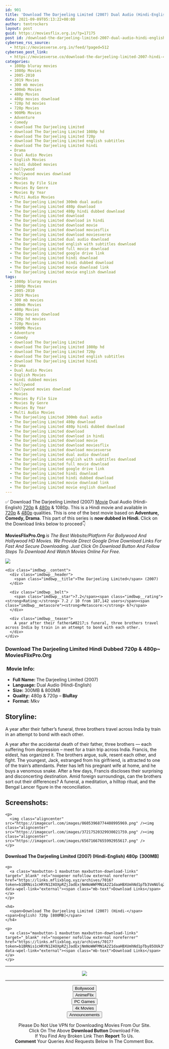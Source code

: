 ```yaml
---
id: 901
title: 'Download The Darjeeling Limited (2007) Dual Audio (Hindi-English) 480p [300MB] || 720p [800MB]'
date: 2021-09-09T05:13:22+00:00
author: tentrockers
layout: post
guid: https://moviesflix.org.in/?p=17175
post id: /download-the-darjeeling-limited-2007-dual-audio-hindi-english-480p-300mb-720p-800mb/
cyberseo_rss_source:
  - https://moviesverse.org.in/feed/?paged=512
cyberseo_post_link:
  - https://moviesverse.co/download-the-darjeeling-limited-2007-hindi-480p-720p/
categories:
  - 1080p bluray movies
  - 1080p Movies
  - 2005-2010
  - 2019 Movies
  - 300 mb movies
  - 300mb Movies
  - 480p Movies
  - 480p movies download
  - 720p hd movies
  - 720p Movies
  - 900Mb Movies
  - Adventure
  - Comedy
  - download The Darjeeling Limited
  - download The Darjeeling Limited 1080p hd
  - download The Darjeeling Limited 720p
  - download The Darjeeling Limited english subtitles
  - download The Darjeeling Limited hindi
  - Drama
  - Dual Audio Movies
  - English Movies
  - hindi dubbed movies
  - Hollywood
  - hollywood movies download
  - Movies
  - Movies By File Size
  - Movies By Genre
  - Movies By Year
  - Multi Audio Movies
  - The Darjeeling Limited 300mb dual audio
  - The Darjeeling Limited 480p download
  - The Darjeeling Limited 480p hindi dubbed download
  - The Darjeeling Limited download
  - The Darjeeling Limited download in hindi
  - The Darjeeling Limited download movie
  - The Darjeeling Limited download moviesflix
  - The Darjeeling Limited download moviesverse
  - The Darjeeling Limited dual audio download
  - The Darjeeling Limited english with subtitles download
  - The Darjeeling Limited full movie download
  - The Darjeeling Limited google drive link
  - The Darjeeling Limited hindi download
  - The Darjeeling Limited hindi dubbed download
  - The Darjeeling Limited movie download link
  - The Darjeeling Limited movie english download
tags:
  - 1080p bluray movies
  - 1080p Movies
  - 2005-2010
  - 2019 Movies
  - 300 mb movies
  - 300mb Movies
  - 480p Movies
  - 480p movies download
  - 720p hd movies
  - 720p Movies
  - 900Mb Movies
  - Adventure
  - Comedy
  - download The Darjeeling Limited
  - download The Darjeeling Limited 1080p hd
  - download The Darjeeling Limited 720p
  - download The Darjeeling Limited english subtitles
  - download The Darjeeling Limited hindi
  - Drama
  - Dual Audio Movies
  - English Movies
  - hindi dubbed movies
  - Hollywood
  - hollywood movies download
  - Movies
  - Movies By File Size
  - Movies By Genre
  - Movies By Year
  - Multi Audio Movies
  - The Darjeeling Limited 300mb dual audio
  - The Darjeeling Limited 480p download
  - The Darjeeling Limited 480p hindi dubbed download
  - The Darjeeling Limited download
  - The Darjeeling Limited download in hindi
  - The Darjeeling Limited download movie
  - The Darjeeling Limited download moviesflix
  - The Darjeeling Limited download moviesverse
  - The Darjeeling Limited dual audio download
  - The Darjeeling Limited english with subtitles download
  - The Darjeeling Limited full movie download
  - The Darjeeling Limited google drive link
  - The Darjeeling Limited hindi download
  - The Darjeeling Limited hindi dubbed download
  - The Darjeeling Limited movie download link
  - The Darjeeling Limited movie english download
---
```

<div class="thecontent clearfix">
  <p>
    ✅ Download The Darjeeling Limited (2007) <a href="https://moviesverse.co/category/movies/" data-wpel-link="internal">Movie</a> Dual Audio (Hindi-English) <a href="https://moviesverse.co/720p-movies/" data-wpel-link="internal">720p</a>&nbsp;&&nbsp;<a href="https://moviesverse.co/480p-movies/" data-wpel-link="internal">480p</a> & 1080p. This is a Hindi movie and available in <a href="https://moviesverse.co/720p-movies/" data-wpel-link="internal">720p</a>&nbsp;&&nbsp;<a href="https://moviesverse.co/480p-movies/" data-wpel-link="internal">480p</a> qualities. This is one of the best movie based on <strong>Adventure, Comedy, Drama</strong>. This part of this series is <strong>now dubbed in <span>Hindi.&nbsp;</span></strong><span>Click on the Download links below to proceed👇</span>
  </p>
  
  <p>
    <strong><span>MoviesFlixPro.Org&nbsp;</span></strong><em>is The Best Website/Platform For Bollywood And Hollywood HD Movies. We Provide Direct Google Drive Download Links For Fast And Secure Downloading. Just Click On Download Button And Follow Steps To&nbsp;Download And Watch Movies Online For Free.</em>
  </p>
  
  <div class="imdbwp imdbwp--movie dark">
    <div class="imdbwp__thumb">
      <a class="imdbwp__link" target="_blank" title="The Darjeeling Limited" href="https://www.imdb.com/title/tt0838221/" rel="nofollow external noopener noreferrer" data-wpel-link="external"><img class="imdbwp__img" src="https://m.media-amazon.com/images/M/MV5BMTM0MTQ4MTgwOF5BMl5BanBnXkFtZTcwMDA3MDU1MQ@@._V1_SX300.jpg" /></a>
    </div>
    
    <div class="imdbwp__content">
      <div class="imdbwp__header">
        <span class="imdbwp__title">The Darjeeling Limited</span> (2007)
      </div>
      
      <div class="imdbwp__belt">
        <span class="imdbwp__star">7.2</span><span class="imdbwp__rating"><strong>Rating:</strong> 7.2 / 10 from 187,142 users</span><span class="imdbwp__metascore"><strong>Metascore:</strong> 67</span>
      </div>
      
      <div class="imdbwp__teaser">
        A year after their father&#8217;s funeral, three brothers travel across India by train in an attempt to bond with each other.
      </div>
    </div>
  </div>
  
  <h3>
    <span>Download The Darjeeling Limited Hindi Dubbed 720p & 480p~ MoviesFlixPro.Org</span>
  </h3>
  
  <h3>
    <span>&nbsp;Movie Info:&nbsp;</span>
  </h3>
  
  <ul>
    <li>
      <strong>Full Name: </strong>The Darjeeling Limited (2007)
    </li>
    <li>
      <strong>Language:</strong> Dual Audio (Hindi-English)
    </li>
    <li>
      <strong>Size:</strong> 300MB & 800MB
    </li>
    <li>
      <strong>Quality:</strong> 480p & 720p – <span><strong>BluRay</strong></span>
    </li>
    <li>
      <strong>Format:</strong>&nbsp;Mkv
    </li>
  </ul>
  
  <h2>
    <span>Storyline:</span>
  </h2>
  
  <p>
    A year after their father’s funeral, three brothers travel across India by train in an attempt to bond with each other.
  </p>
  
  <div>
    A year after the accidental death of their father, three brothers — each suffering from depression – meet for a train trip across India. Francis, the eldest, has organized it. The brothers argue, sulk, resent each other, and fight. The youngest, Jack, estranged from his girlfriend, is attracted to one of the train’s attendants. Peter has left his pregnant wife at home, and he buys a venomous snake. After a few days, Francis discloses their surprising and disconcerting destination. Amid foreign surroundings, can the brothers sort out their differences? A funeral, a meditation, a hilltop ritual, and the Bengal Lancer figure in the reconciliation.
  </div>
  
  <div class="summary_text">
    <h2>
      <span>Screenshots:</span>
    </h2>
    
    <p>
      <img class="aligncenter" src="https://imagecurl.com/images/86053968774408995969.png" /><img class="aligncenter" src="https://imagecurl.com/images/37217520329930021759.png" /><img class="aligncenter" src="https://imagecurl.com/images/65671667655992955617.png" />
    </p>
  </div>
  
  <div class="inline canwrap">
    <h4>
      <span>Download The Darjeeling Limited (2007) (Hindi-English) </span><span>480p&nbsp; [300MB]</span>
    </h4>
    
    <p>
      <a class="maxbutton-1 maxbutton maxbutton-download-links" target="_blank" rel="noopener nofollow external noreferrer" href="https://links.mflixblog.xyz/archives/7016?token=b1BRNis1cHRYN1Z4OXpRZjJadExjNmNoWWFMN1A2Z1daaHBXUmhNd1pTb3VmNUlqZ0ExREZNek95U3pHMnVLQQ" data-wpel-link="external"><span class="mb-text">Download Links</span></a>
    </p>
    
    <h4>
      <span>Download The Darjeeling Limited (2007) (Hindi-</span><span>English) 720p [800MB]</span>
    </h4>
    
    <p>
      <a class="maxbutton-1 maxbutton maxbutton-download-links" target="_blank" rel="noopener nofollow external noreferrer" href="https://links.mflixblog.xyz/archives/7017?token=b1BRNis1cHRYN1Z4OXpRZjJadExjNmNoWWFMN1A2Z1daaHBXUmhNd1pTby85OUk3YmRMc2RwV05BME80MmdEbQ" data-wpel-link="external"><span class="mb-text">Download Links</span></a>
    </p>
  </div>
</div>

<center>
  </p> 
  
  <hr />
  
  <p>
    <a href="http://gdrivepro.xyz/join.php" data-wpel-link="external" target="_blank" rel="nofollow external noopener noreferrer"><img src="https://i.imgur.com/FhMdWdW.png" /></a>
  </p>
  
  <hr />
  
  <p>
    <a href="https://dogemovies.xyz" target="_blank" data-wpel-link="external" rel="nofollow external noopener noreferrer"><button class="button button5">Bollywood</button></a><br /> <a href="https://animeflix.in" target="_blank" data-wpel-link="external" rel="nofollow external noopener noreferrer"><button class="button button5">AnimeFlix</button></a><br /> <a href="https://gamesflix.net/" target="_blank" data-wpel-link="external" rel="nofollow external noopener noreferrer"><button class="button button5">PC Games</button></a><br /> <a href="https://uhdmovies.in" target="_blank" data-wpel-link="external" rel="nofollow external noopener noreferrer"><button class="button button5">4k Movies</button></a><br /> <a href="https://moviesverse.co/announcements/" target="_blank" data-wpel-link="internal" rel="noopener"><button class="button button5">Announcements</button></a>
  </p>
  
  <div class="alert alert-danger">
    Please Do Not Use VPN for Downloading Movies From Our Site.
  </div>
  
  <div class="alert alert-success">
    Click On The Above <strong>Download Button</strong> Download File.
  </div>
  
  <div class="alert alert-warning">
    If You Find Any Broken Link Then <strong>Report</strong> To Us.
  </div>
  
  <div class="alert alert-info">
    <strong>Comment</strong> Your Queries And Requests Below In The Comment Box.
  </div>
  
  <p>
    </center>
  </p>